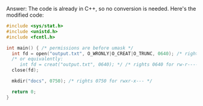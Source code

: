 Answer: The code is already in C++, so no conversion is needed. Here's the modified code:

```c++
#include <sys/stat.h>
#include <unistd.h>
#include <fcntl.h>

int main() { /* permissions are before umask */
  int fd = open("output.txt", O_WRONLY|O_CREAT|O_TRUNC, 0640); /* rights 0640 for rw-r----- */
  /* or equivalently:
     int fd = creat("output.txt", 0640); */ /* rights 0640 for rw-r----- */
  close(fd);

  mkdir("docs", 0750); /* rights 0750 for rwxr-x--- */

  return 0;
}
```
